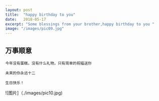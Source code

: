 ```yaml
---
layout: post
title:  "happy birthday to you"
date:   2018-05-17
excerpt: "Some blessings from your brother,happy birthday to you "
image: "/images/pic09.jpg"
---
```


## 万事顺意
```
今年没有蛋糕，没有什么礼物，只有简单的祝福送你
 
未来的你永远十二
 
生日快乐！
```
![图片]（./images/pic10.jpg)
 
 
